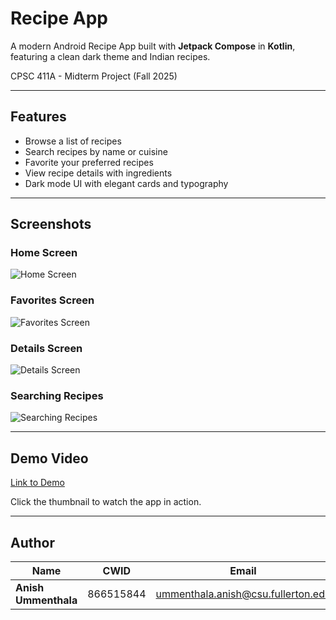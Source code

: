 # Recipe App

A modern Android Recipe App built with **Jetpack Compose** in **Kotlin**, featuring a clean dark theme and Indian recipes.

CPSC 411A - Midterm Project (Fall 2025)

---

## Features

- Browse a list of recipes
- Search recipes by name or cuisine
- Favorite your preferred recipes
- View recipe details with ingredients
- Dark mode UI with elegant cards and typography

---

## Screenshots

### Home Screen

![Home Screen](assets/home-page.png)

### Favorites Screen

![Favorites Screen](assets/favorites-page.png)

### Details Screen

![Details Screen](assets/details-page.png)

### Searching Recipes

![Searching Recipes](assets/searching-page.png)

---

## Demo Video

[Link to Demo](https://youtu.be/AgfdgM1IKbE)

Click the thumbnail to watch the app in action.

---

## Author

| Name                 | CWID      | Email                                                                           |
| -------------------- | --------- | ------------------------------------------------------------------------------- |
| **Anish Ummenthala** | 866515844 | [ummenthala.anish@csu.fullerton.edu](mailto:ummenthala.anish@csu.fullerton.edu) |
